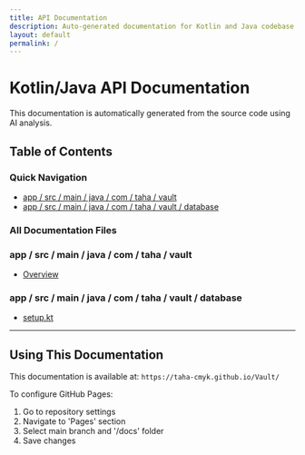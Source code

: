 ```yaml
---
title: API Documentation
description: Auto-generated documentation for Kotlin and Java codebase
layout: default
permalink: /
---
```

# Kotlin/Java API Documentation

This documentation is automatically generated from the source code using AI analysis.

## Table of Contents

### Quick Navigation

- [app / src / main / java / com / taha / vault](#app-src-main-java-com-taha-vault)
- [app / src / main / java / com / taha / vault / database](#app-src-main-java-com-taha-vault-database)

### All Documentation Files

<h3 id='app-src-main-java-com-taha-vault'>app / src / main / java / com / taha / vault</h3>

- [Overview](/docs/app/src/main/java/com/taha/vault/MainActivity.kt.md)

<h3 id='app-src-main-java-com-taha-vault-database'>app / src / main / java / com / taha / vault / database</h3>

- [setup.kt](/docs/app/src/main/java/com/taha/vault/database/setup.kt.md)

---

## Using This Documentation

This documentation is available at: `https://taha-cmyk.github.io/Vault/`

To configure GitHub Pages:

1. Go to repository settings
2. Navigate to 'Pages' section
3. Select main branch and '/docs' folder
4. Save changes
